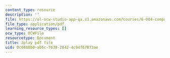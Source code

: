 ```yaml
---
content_type: resource
description: ''
file: https://ol-ocw-studio-app-qa.s3.amazonaws.com/courses/6-004-computation-structures-spring-2017/0c6688b0ab5c763828424c94f67873ae_yauQ7o1ZAAw.pdf
file_type: application/pdf
learning_resource_types: []
ocw_type: OCWFile
resourcetype: Document
title: 3play pdf file
uid: 0c6688b0-ab5c-7638-2842-4c94f67873ae
---
```


